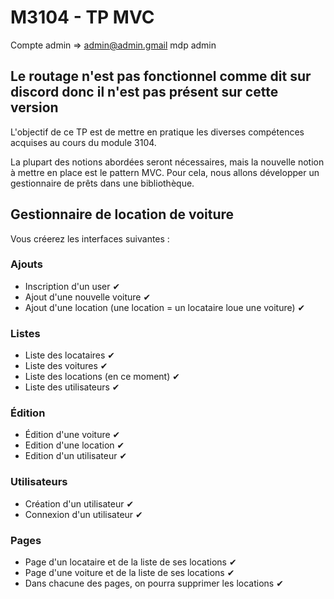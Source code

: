 # M3104 - TP MVC

Compte admin => admin@admin.gmail mdp admin

## Le routage n'est pas fonctionnel comme dit sur discord donc il n'est pas présent sur cette version

L'objectif de ce TP est de mettre en pratique les diverses compétences acquises au cours du module 3104.

La plupart des notions abordées seront nécessaires, mais la nouvelle notion à mettre en place est le pattern MVC.
Pour cela, nous allons développer un gestionnaire de prêts dans une bibliothèque.

## Gestionnaire de location de voiture
Vous créerez les interfaces suivantes :

### Ajouts
- Inscription d'un user  ✔
- Ajout d'une nouvelle voiture  ✔
- Ajout d'une location (une location = un locataire loue une voiture) ✔

### Listes
- Liste des locataires ✔
- Liste des voitures ✔
- Liste des locations (en ce moment) ✔
- Liste des utilisateurs ✔

### Édition
- Édition d'une voiture ✔
- Edition d'une location ✔
- Edition d'un utilisateur ✔

### Utilisateurs
- Création d'un utilisateur ✔
- Connexion d'un utilisateur ✔


### Pages
- Page d'un locataire et de la liste de ses locations ✔
- Page d'une voiture et de la liste de ses locations ✔
- Dans chacune des pages, on pourra supprimer les locations ✔
